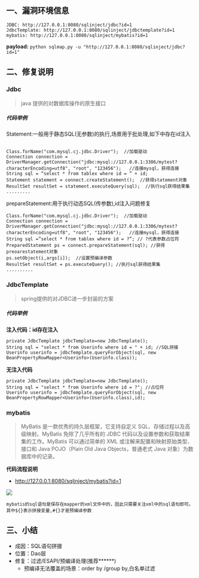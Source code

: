 ## 一、漏洞环境信息
```
JDBC: http://127.0.0.1:8080/sqlinject/jdbc?id=1
JdbcTemplate: http://127.0.0.1:8080/sqlinject/jdbctemplate?id=1
mybatis: http://127.0.0.1:8080/sqlinject/mybatis?id=1
```
**payload:**
``` python sqlmap.py -u "http://127.0.0.1:8080/sqlinject/jdbc?id=1" ```

## 二、修复说明
### Jdbc
> java 提供的对数据库操作的原生接口

##### 代码举例
Statement:一般用于静态SQL(无参数)的执行,场景用于批处理,如下中存在id注入
```

Class.forName("com.mysql.cj.jdbc.Driver");  //加载驱动
Connection connection = DriverManager.getConnection("jdbc:mysql://127.0.0.1:3306/mytest?characterEncoding=utf8", "root", "123456");   //连接mysql，获得连接
String sql = “select * from tablex where id = ” + id;
Statement statement = connect.createStatement();  //获得statement对象
ResultSet resultSet = statement.executeQuery(sql);  //执行sql获得结果集
.........
```

prepareStatement:用于执行动态SQL(传参数),id注入问题修复
```
Class.forName("com.mysql.cj.jdbc.Driver");  //加载驱动
Connection connection = DriverManager.getConnection("jdbc:mysql://127.0.0.1:3306/mytest?characterEncoding=utf8", "root", "123456");   //连接mysql，获得连接
String sql =”select * from tablex where id = ?”; // ?代表参数占位符
PreparedStatement ps = connect.prepareStatement(sql); //获得preoarestatement对象
ps.setObject(i,args[i]);  //设置预编译参数
ResultSet resultSet = ps.executeQuery(); //执行sql获得结果集
..........
```

### JdbcTemplate
> spring提供的对JDBC进一步封装的方案

##### 代码举例
**注入代码：id存在注入**
```
private JdbcTemplate jdbcTemplate=new JdbcTemplate();
String sql = "select * from Userinfo where id = " + id; //SQL拼接
Userinfo userinfo = jdbcTemplate.queryForObject(sql, new BeanPropertyRowMapper<Userinfo>(Userinfo.class));
```
**无注入代码**
```
private JdbcTemplate jdbcTemplate=new JdbcTemplate();
String sql = "select * from Userinfo where id = ?"; //占位符
Userinfo userinfo = jdbcTemplate.queryForObject(sql, new BeanPropertyRowMapper<Userinfo>(Userinfo.class),id);
```
### mybatis
> MyBatis 是一款优秀的持久层框架，它支持自定义 SQL、存储过程以及高级映射。MyBatis 免除了几乎所有的 JDBC 代码以及设置参数和获取结果集的工作。MyBatis 可以通过简单的 XML 或注解来配置和映射原始类型、接口和 Java POJO（Plain Old Java Objects，普通老式 Java 对象）为数据库中的记录。

**代码流程说明**
* http://127.0.0.1:8080/sqlinject/mybatis?id=1

![](/img/mybatis.jpg)

```mybatis的sql语句是保存在mapper的xml文件中的，因此只需要关注xml中的sql语句即可。其中${}表示拼接变量,#{}才是预编译参数```

## 三、小结
* 成因：SQL语句拼接
* 位置：Dao层
* 修复：过滤/ESAPI/预编译处理(推荐******)
    * 预编译无法覆盖的场景：order by /group by,白名单过滤
